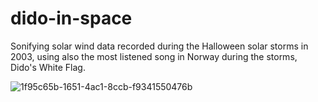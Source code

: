 # dido-in-space
Sonifying solar wind data recorded during the Halloween solar storms in 2003, using also the most listened song in Norway during the storms, Dido's White Flag.

![1f95c65b-1651-4ac1-8ccb-f9341550476b](https://user-images.githubusercontent.com/55641051/205056441-558123f9-60de-4232-bc32-521404598a79.png)
